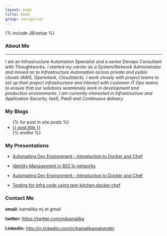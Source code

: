 ```yaml
---
layout: page
title: Home
group: navigation
---
```

{% include JB/setup %}

### About Me
------------      
  I am an Infrastructure Automation Specialist and a senior Devops Consultant with Thoughtworks.
  *I started my carrier as a System/Network Administrator and moved on to Infrastructure Automation across private and public clouds (AWS, Openstack, Cloudstack).*
  *I work closely with project teams to set up their project infrastructure and interact with customer IT Ops teams to ensure that our solutions seamlessly work in development and production environments.*
  *I am currently interested in Infrastructure and Application Security, IaaS, PaaS and Continuous delivery.*

### My Blogs

<ul>
  {% for post in site.posts %}
    <li>
      <a href="{{ post.url }}">{{ post.title }}</a>
    </li>
  {% endfor %}
</ul>

### My Presentations

<ul>
  <li>
    <a href="http://www.slideshare.net/kamalikamj/automating-dev-environment-introduction-to">Automating Dev Environment - Introduction to Docker and Chef</a>
  </li>
  </ul>

<ul>
  <li>
    <a href="http://www.slideshare.net/kamalikamj/identity-management-15171366">Identity Management in 802.1x networks</a>
  </li>
  </ul>

<ul>
  <li>
    <a href="http://www.slideshare.net/kamalikamj/automating-dev-environment-introduction-to">Automating Dev Environment - Introduction to Docker and Chef</a>
  </li>
  </ul>

<ul>
  <li>
    <a href="http://www.slideshare.net/kamalikamj/testing-for-infra-code-using-testkitchendockerchef">Testing for infra code using test-kitchen,docker,chef</a>
  </li>
  </ul>


### Contact Me 
  
  **email:** kamalika.mj at gmail

  **twitter:** <a href="https://twitter.com/mjkamalika">https://twitter.com/mjkamalika</a>
  
  **LinkedIn:** <a href="http://in.linkedin.com/in/kamalikamajumder">http://in.linkedin.com/in/kamalikamajumder</a>



